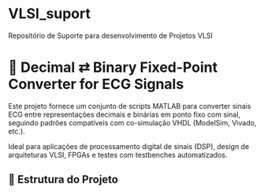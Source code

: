 # VLSI_suport
Repositório de Suporte para desenvolvimento de Projetos VLSI


# 🔁 Decimal ⇄ Binary Fixed-Point Converter for ECG Signals

Este projeto fornece um conjunto de scripts MATLAB para converter sinais ECG entre representações decimais e binárias em ponto fixo com sinal, seguindo padrões compatíveis com co-simulação VHDL (ModelSim, Vivado, etc.).

Ideal para aplicações de processamento digital de sinais (DSP), design de arquiteturas VLSI, FPGAs e testes com testbenches automatizados.

## 📁 Estrutura do Projeto

